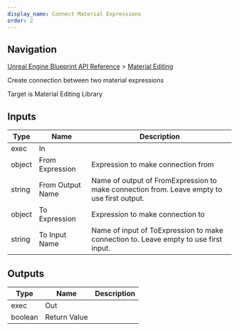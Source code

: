 ```yaml
---
display_name: Connect Material Expressions
order: 2
---
```

## Navigation

[Unreal Engine Blueprint API Reference](https://dev.epicgames.com/documentation/en-us/unreal-engine/BlueprintAPI) > [Material Editing](https://dev.epicgames.com/documentation/en-us/unreal-engine/BlueprintAPI/MaterialEditing)

Create connection between two material expressions

Target is Material Editing Library

## Inputs

| Type | Name | Description |
| --- | --- | --- |
| exec | In |  |
| object | From Expression | Expression to make connection from |
| string | From Output Name | Name of output of FromExpression to make connection from. Leave empty to use first output. |
| object | To Expression | Expression to make connection to |
| string | To Input Name | Name of input of ToExpression to make connection to. Leave empty to use first input. |

## Outputs

| Type | Name | Description |
| --- | --- | --- |
| exec | Out |  |
| boolean | Return Value |  |
